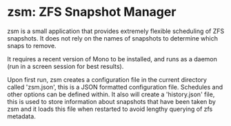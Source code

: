 zsm: ZFS Snapshot Manager
===

zsm is a small application that provides extremely flexible scheduling of ZFS snapshots. It does not rely on the names of snapshots to determine which snaps to remove.

It requires a recent version of Mono to be installed, and runs as a daemon (run in a screen session for best results).

Upon first run, zsm creates a configuration file in the current directory called 'zsm.json', this is a JSON formatted configuration file. Schedules and other options can be defined within. It also will create a 'history.json' file, this is used to store information about snapshots that have been taken by zsm and it loads this file when restarted to avoid lengthy querying of zfs metadata.
